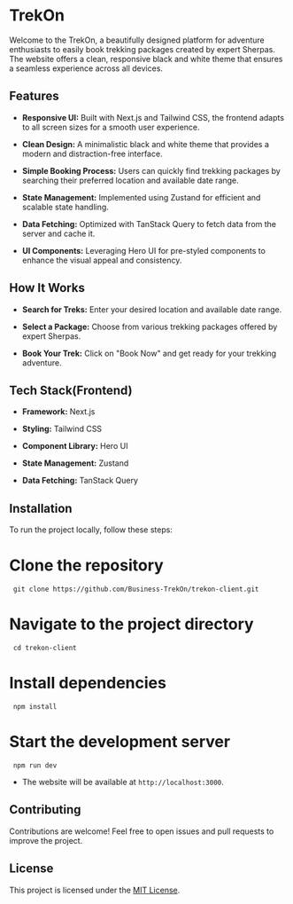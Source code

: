 # TrekOn

Welcome to the TrekOn, a beautifully designed platform for adventure enthusiasts to easily book trekking packages created by expert Sherpas. The website offers a clean, responsive black and white theme that ensures a seamless experience across all devices.

## Features

- **Responsive UI:** Built with Next.js and Tailwind CSS, the frontend adapts to all screen sizes for a smooth user experience.

- **Clean Design:** A minimalistic black and white theme that provides a modern and distraction-free interface.

- **Simple Booking Process:** Users can quickly find trekking packages by searching their preferred location and available date range.

- **State Management:** Implemented using Zustand for efficient and scalable state handling.

- **Data Fetching:** Optimized with TanStack Query to fetch data from the server and cache it.

- **UI Components:** Leveraging Hero UI for pre-styled components to enhance the visual appeal and consistency.

## How It Works

- **Search for Treks:** Enter your desired location and available date range.

- **Select a Package:** Choose from various trekking packages offered by expert Sherpas.

- **Book Your Trek:** Click on "Book Now" and get ready for your trekking adventure.

## Tech Stack(Frontend)

- **Framework:** Next.js

- **Styling:** Tailwind CSS

- **Component Library:** Hero UI

- **State Management:** Zustand

- **Data Fetching:** TanStack Query

## Installation

To run the project locally, follow these steps:

# Clone the repository

```
 git clone https://github.com/Business-TrekOn/trekon-client.git
```

# Navigate to the project directory

```
 cd trekon-client
```

# Install dependencies

```
 npm install
```

# Start the development server

```
 npm run dev
```

- The website will be available at `http://localhost:3000`.

## Contributing

Contributions are welcome! Feel free to open issues and pull requests to improve the project.

## License

This project is licensed under the [MIT License](./LICENSE).

